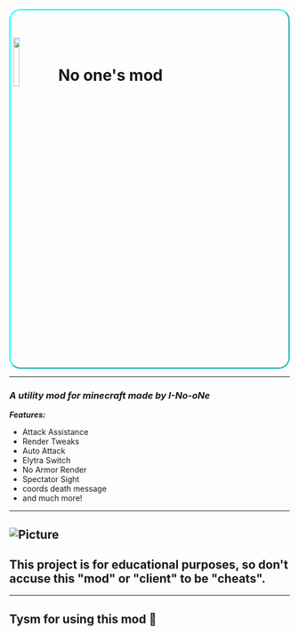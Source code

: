 <div class="main-banner" style="border: 2px aqua solid; border-radius: 20px; border-style: outset; padding-left: 5px;">
  <h1>
    <img src="https://github.com/I-No-oNe/I-No-One/assets/145749961/08131b4e-dcb9-4996-b9cd-351de13528c7"
      style="width: 15%; transform: translateY(10px);"/>
    <a>No one's mod</a>
  </h1>
</div>

---------------------
### *A utility mod for minecraft made by I-No-oNe*
***Features:***
- Attack Assistance
- Render Tweaks
- Auto Attack
- Elytra Switch
- No Armor Render
- Spectator Sight
- coords death message
- and much more!
------------------------------
![Picture](https://github.com/I-No-oNe/No-one-s-mod/assets/145749961/c5940614-44bc-4099-b116-cf95597059d3)
----------------------------
## This project is for educational purposes, so don't accuse this "mod" or "client" to be "cheats".

----------------------------------------------------
## Tysm for using this mod :pray:
